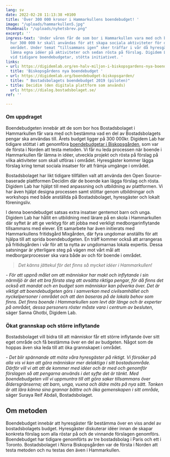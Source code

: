 ```yaml
---
lang: sv
date: 2022-02-28 11:13:38 +0100
title: 'Över 300 000 kronor i Hammarkullens boendebudget! '
image: "/uploads/hammarkullen5.jpg"
thumbnail: "/uploads/nyhetsbrev.png"
excerpt: ''
ingress-text: 'Under våren får de som bor i Hammarkullen vara med och bestämma över
  hur 300 000 kr skall användas för att skapa sociala aktiviteter för de boende i
  området. Under temat “tillsammans igen” sker träffar i vår då hyresgästerna får
  lämna egna idéer på aktiviteter och sedan rösta på förslag. Digidem Lab får liksom
  vid tidigare boendebudgetar, stötta initiativet. '
links:
- url: https://digidemlab.org/en-halv-miljon-i-biskopsgardens-nya-boendebudget/
  title: 'Biskopsgårdens nya boendebudget '
- url: https://digidemlab.org/boendebudget-biskopsgarden/
  title: " Bostadsbolagets boendebudget 2019 (piloten)"
- title: Decidim (den digitala plattform som används)
  url: https://dialog.bostadsbolaget.se/
ref: ''

---
```

### Om uppdraget

Boendebudgeten innebär att de som bor hos Bostadsbolaget i Hammarkullen får vara med och bestämma vad en del av Bostadsbolagets pengar ska användas till. Årets budget ligger på 300 000kr. Digidem Lab har tidigare stöttat i att genomföra [boendebudgetar i Biskopsgården](https://digidemlab.org/en-halv-miljon-i-biskopsgardens-nya-boendebudget/), som var de första i Norden att testa metoden. Vi får nu leda processen när boende i Hammarkullen får lämna in idéer, utveckla projekt och rösta på förslag på vilka aktiviteter som skall utföras i området. Hyresgäster kommer lägga förslag kring temat sociala insatser för att främja umgänge i området. 

Bostadsbolaget har likt tidigare tillfällen valt att använda den Open Source-baserade plattformen Decidim där de boende kan lägga förslag och rösta. Digidem Lab har hjälpt till med anpassning och utbildning av plattformen. Vi har även hjälpt designa processen samt stöttar genom utbildningar och workshops med både anställda på Bostadsbolaget, hyresgäster och lokalt föreningsliv.

I denna boendebudget satsas extra insatser gentemot barn och unga. Digidem Lab har hållit en utbildning med lärare på en skola i Hammarkullen där syftet är att ge verktyg för att jobba med verkligt medborgarinflytande tillsammans med elever. Ett samarbete har även initierats med Hammarkullens fritidsgård Mixgården, där fyra ungdomar anställts för att hjälpa till att sprida boendebudgeten. En träff kommer också att arrangeras på fritidsgården i vår för att ta nytta av ungdomarnas lokala expertis. Dessa satsningar är ytterligare steg på vägen mot vårt mål att medborgarprocesser ska vara både av och för boende i området.

> _Det känns jättekul för det finns så mycket idéer i Hammarkullen!_

_- För att uppnå målet om att människor har makt och inflytande i sin närmiljö är det ett bra första steg att avsätta riktiga pengar, för då finns det också ett mandat och en budget som människor kan påverka över. Det är viktigt att boendebudgeten görs i samverkan med civilsamhället och nyckelpersoner i området och att den baseras på de lokala behov som finns. Det finns boende i Hammarkullen som levt där länge och är experter på området, dessa personers röster måste vara i centrum av besluten_, säger Sanna Ghotbi, Digidem Lab.

### Ökat grannskap och större inflytande

Bostadsbolaget vill bidra till att människor får ett större inflytande över sitt eget område och få bestämma över en del av budgeten. Något som de hoppas även ska leda till att öka grannskapet i området.

_- Det blir spännande att möta våra hyresgäster på riktigt. Vi försöker på alla vis vi kan att göra människor mer delaktiga i sitt bostadsområde. Därför vill vi att att de kommer med idéer och är med och genomför förslagen så att pengarna används i det syfte det är tänkt. Med boendebudgeten vill vi uppmuntra till att göra saker tillsammans över åldersgränserna; att barn, unga, vuxna och äldre möts på nya sätt. Tanken är att lära känna sina grannar bättre och öka gemenskapen i sitt område,_ säger Suraya Reif Abdali, Bostadsbolaget.

## Om metoden

Boendebudget innebär att hyresgäster får bestämma över en viss andel av bostadsbolagets budget. Hyresgäster diskuterar idéer innan de skapar konkreta förslag som alla röstar på och de vinnande förslagen genomförs. Boendebudget har tidigare genomförts av tre bostadsbolag i Paris och ett i Toronto. Bostadsbolaget i Norra Biskopsgården var de första i Norden att testa metoden och nu testas den även i Hammarkullen.